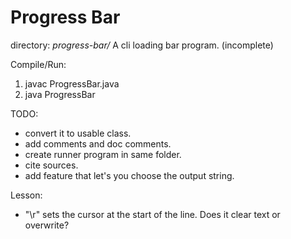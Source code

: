 # Progress Bar
directory: *progress-bar/*
A cli loading bar program. (incomplete)

Compile/Run:
1. javac ProgressBar.java
2. java ProgressBar

TODO:
- convert it to usable class.
- add comments and doc comments.
- create runner program in same folder.
- cite sources.
- add feature that let's you choose the output string.

Lesson:
- "\r" sets the cursor at the start of the line. Does it clear text or overwrite?
